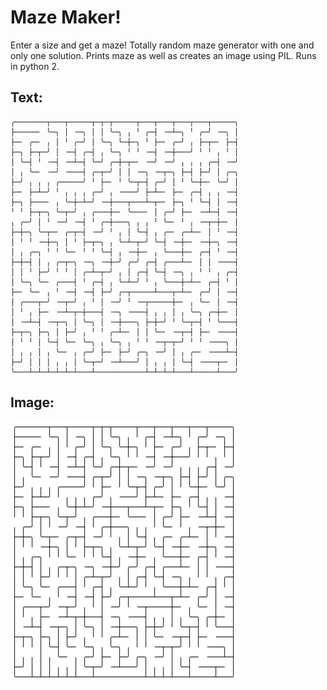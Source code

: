 # Maze Maker!
Enter a size and get a maze! Totally random maze generator with one and only one solution. Prints maze as well as creates an image using PIL. Runs in python 2.

## Text:
```
╭───────┬───┬─────┬─┬─┬─────┬───┬───┬───┬───┬─────╮ 
├─────╴ ╰─╮ │ ╶─╮ │ │ ╰─╮ ╷ ╵ ╭─┤ ╶─┴─╮ ╵ ╭─╯ ╶─╮ │ 
├─╴ ╭─╴ ╷ │ ╵ ╭─╯ │ ╰─╮ ╰─┼─╮ ╵ ├─╴ ╭─╯ ╷ ├─┬─╴ ├─┤ 
├─╮ ├─┬─╯ │ ╶─┤ ╭─┤ ╷ ╰─╮ ╵ ╵ ╶─┤ ╶─┼───╯ ╵ ╵ ╷ ╵ │ 
│ ╰─┤ ╵ ╶─┤ ╶─┴─┤ ╰─╯ ╭─┼─┬─╴ ╶─╯ ╶─╯ ╷ ╷ ╷ ╭─┤ ╶─╯ 
│ ╷ ╰─╴ ╶─╯ ╶───┤ ╭─┬─╯ │ │ ╶─╮ ╶─┬─╮ ├─┤ ├─╯ │ ╭─╮ 
├─╯ ╷ ╷ ╷ ╭─────╯ ╵ ├─╴ ╵ ╰─┬─┤ ╭─╯ │ ╵ ╰─┼─╴ ╰─╯ │ 
├─╴ ├─┴─╯ ╵ ╷ ╷ ╷ ╭─╯ ╷ ╶───╯ ├─┴─╴ ├─╴ ╭─┤ ╷ ╷ ╶─┤ 
├─╮ ├───╴ ╷ ╰─┼─┴─╯ ╶─┼───┬───┴─┬─╴ ├─╮ ╵ ╰─┤ │ ╶─┤ 
╵ ╵ ├─┬─╮ ╰─┬─╯ ╷ ╭───┼─╴ ╰───╴ │ ╭─╯ ├─╴ ╶─┴─┤ ╶─┤ 
╷ ╭─╯ │ ╵ ╶─╯ ╶─┤ ╵ ╭─┼───╮ ╷ ╷ ╵ ╰─╴ ╵ ╷ ╶─┬─┼─╴ │ 
├─┼─╮ ╰─┬─╴ ╭─┬─┤ ╶─╯ ╵ ╷ │ ╰─┤ ╷ ╭─╴ ╭─┴─╴ │ ╵ ╶─┤ 
│ ╵ ╵ ╶─┼─╮ │ ╵ ├─┬─╮ ╷ ╰─┴─┬─╯ ╰─┤ ╶─┼─╴ ╶─┼─╮ ╶─┤ 
│ ╷ ╭─╮ ╵ ╵ ╰─╴ ╵ ╵ ╰─┤ ╷ ╶─┼─╴ ╷ ╰───┼─╴ ╭─┤ ╵ ╶─┤ 
├─┼─┤ │ ╷ ╭─┬─╮ ╶─╮ ╶─┼─╯ ╭─╯ ╭─┤ ╭───┴─╴ │ │ ╶───┤ 
│ │ ╵ ├─╯ ╵ ╵ │ ╭─┴─┬─╯ ╷ │ ╭─┤ ╰─┤ ╶─╮ ╷ ╵ ╵ ╷ ╭─┤ 
│ ╰─╮ ╰─╴ ╭───┤ ╵ ╭─┤ ╷ ╰─┴─╯ ╵ ╷ ╰───┼─┴─╴ ╭─┤ ╵ │ 
├─╴ ╰─╴ ╷ ╵ ╶─┤ ╶─┤ ├─╯ ╭─┬─────┴───┬─┴─╴ ╭─╯ │ ╶─┤ 
│ ╭───┬─╯ ╶─┬─╯ ╷ ╵ │ ╶─╯ ╵ ╶─┬─────┼─╴ ╷ ╰─╴ │ ╶─┤ 
│ ╵ ╷ ├─╴ ╶─┴─┬─┼───┤ ╶─╮ ╶───┤ ╷ ╷ │ ╷ ╰─╮ ╭─┼─╴ │ 
│ ╶─┴─┤ ╶─┬─╮ │ ╰─╮ │ ╶─┼───╮ ├─┼─╯ ╵ ╰─┬─┤ ╵ ╰───┤ 
├─┬─╮ ├─╮ │ ├─╯ ╷ ╵ ╵ ╭─┴─╴ │ │ ╰─╴ ╶─┬─┤ ├─╴ ╶───┤ 
│ ╵ ╵ │ ╰─┤ ╰─╴ ╰─╮ ╷ ╰─╮ ╷ ╵ ╵ ╶─┬─┬─╯ ╵ ╵ ╶───╮ │ 
│ ╷ ╷ │ ╷ ╰─╴ ╷ ╭─╯ ├─╴ ├─╯ ╭─╮ ╶─╯ │ ╷ ╭─╴ ╶───┴─┤ 
├─╯ │ │ │ ╷ ╷ │ ╰─┬─╯ ╶─┴───╯ │ ╷ ╷ │ ╰─┤ ╶───┬─╴ │ 
╰───┴─┴─┴─┴─┴─┴───┴───────────┴─┴─┴─┴───┴─────┴───╯ 
```

## Image:
![image](https://github.com/merlinlikethewizard/Maze/blob/main/testImage.png?raw=true)
